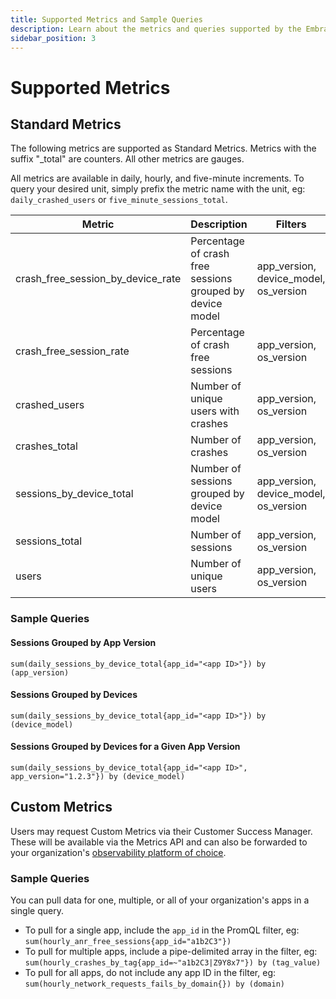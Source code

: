 ```yaml
---
title: Supported Metrics and Sample Queries
description: Learn about the metrics and queries supported by the Embrace API
sidebar_position: 3
---
```


# Supported Metrics

## Standard Metrics

The following metrics are supported as Standard Metrics. Metrics with the suffix "_total" are counters. All other metrics are gauges.

All metrics are available in daily, hourly, and five-minute increments.  To query your desired unit, simply prefix the metric name with the unit, eg: `daily_crashed_users` or `five_minute_sessions_total`.

| Metric | Description | Filters |
| --- | --- | --- |
| crash_free_session_by_device_rate | Percentage of crash free sessions grouped by device model | app_version, device_model, os_version |
| crash_free_session_rate | Percentage of crash free sessions | app_version, os_version |
| crashed_users | Number of unique users with crashes | app_version, os_version |
| crashes_total | Number of crashes | app_version, os_version |
| sessions_by_device_total | Number of sessions grouped by device model | app_version, device_model, os_version |
| sessions_total | Number of sessions | app_version, os_version |
| users | Number of unique users | app_version, os_version |

### Sample Queries

#### Sessions Grouped by App Version

```promql
sum(daily_sessions_by_device_total{app_id="<app ID>"}) by (app_version)
```

#### Sessions Grouped by Devices

```promql
sum(daily_sessions_by_device_total{app_id="<app ID>"}) by (device_model)
```

#### Sessions Grouped by Devices for a Given App Version

```promql
sum(daily_sessions_by_device_total{app_id="<app ID>", app_version="1.2.3"}) by (device_model)
```

## Custom Metrics

Users may request Custom Metrics via their Customer Success Manager.  These will be available via the Metrics API and can also be forwarded to your organization's [observability platform of choice](/data-destinations).

### Sample Queries

You can pull data for one, multiple, or all of your organization's apps in a single query.  
* To pull for a single app, include the `app_id` in the PromQL filter, eg: `sum(hourly_anr_free_sessions{app_id="a1b2C3"})`
* To pull for multiple apps, include a pipe-delimited array in the filter, eg: `sum(hourly_crashes_by_tag{app_id=~"a1b2C3|Z9Y8x7"}) by (tag_value)`
* To pull for all apps, do not include any app ID in the filter, eg: `sum(hourly_network_requests_fails_by_domain{}) by (domain)`
